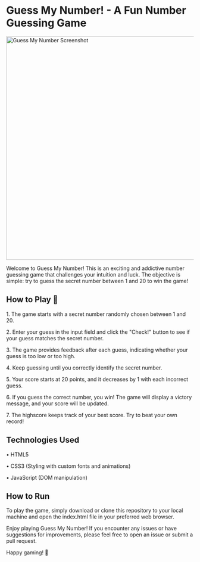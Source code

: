 <h1>Guess My Number! - A Fun Number Guessing Game</h1>

<img alt="Guess My Number Screenshot" width="600" src="https://i.imgur.com/3XIJtvt.png">

<p>Welcome to Guess My Number! This is an exciting and addictive number guessing game that challenges your intuition and luck. The objective is simple: try to guess the secret number between 1 and 20 to win the game!</p>

<h2>How to Play 🦖</h2>

<p>1. The game starts with a secret number randomly chosen between 1 and 20.</p>
<p>2. Enter your guess in the input field and click the "Check!" button to see if your guess matches the secret number.</p>
<p>3. The game provides feedback after each guess, indicating whether your guess is too low or too high.</p>
<p>4. Keep guessing until you correctly identify the secret number.</p>
<p>5. Your score starts at 20 points, and it decreases by 1 with each incorrect guess.</p>
<p>6. If you guess the correct number, you win! The game will display a victory message, and your score will be updated.</p>
<p>7. The highscore keeps track of your best score. Try to beat your own record!</p>

<h2>Technologies Used</h2>

<p>• HTML5</p>
<p>• CSS3 (Styling with custom fonts and animations)</p>
<p>• JavaScript (DOM manipulation)</p>

<h2>How to Run</h2>

<p>To play the game, simply download or clone this repository to your local machine and open the index.html file in your preferred web browser.</p>

<p>Enjoy playing Guess My Number! If you encounter any issues or have suggestions for improvements, please feel free to open an issue or submit a pull request.</p>

<p>Happy gaming! 🦖</p>

